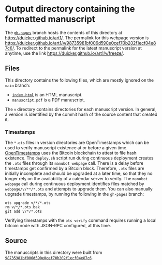 # Output directory containing the formatted manuscript

The [`gh-pages`](https://github.com/duicker/art1/tree/gh-pages) branch hosts the contents of this directory at <https://duicker.github.io/art1/>.
The permalink for this webpage version is <https://duicker.github.io/art1/v/98735981bf006d590e0cef70b202f1ecf04e87c6/>.
To redirect to the permalink for the latest manuscript version at anytime, use the link <https://duicker.github.io/art1/v/freeze/>.

## Files

This directory contains the following files, which are mostly ignored on the `main` branch:

+ [`index.html`](index.html) is an HTML manuscript.
+ [`manuscript.pdf`](manuscript.pdf) is a PDF manuscript.

The `v` directory contains directories for each manuscript version.
In general, a version is identified by the commit hash of the source content that created it.

### Timestamps

The `*.ots` files in version directories are OpenTimestamps which can be used to verify manuscript existence at or before a given time.
[OpenTimestamps](https://opentimestamps.org/) uses the Bitcoin blockchain to attest to file hash existence.
The `deploy.sh` script run during continuous deployment creates the `.ots` files through its `manubot webpage` call.
There is a delay before timestamps get confirmed by a Bitcoin block.
Therefore, `.ots` files are initially incomplete and should be upgraded at a later time, so that they no longer rely on the availability of a calendar server to verify.
The `manubot webpage` call during continuous deployment identifies files matched by `webpage/v/**/*.ots` and attempts to upgrade them.
You can also manually upgrade timestamps, by running the following in the `gh-pages` branch:

```shell
ots upgrade v/*/*.ots
rm v/*/*.ots.bak
git add v/*/*.ots
```

Verifying timestamps with the `ots verify` command requires running a local bitcoin node with JSON-RPC configured, at this time.

## Source

The manuscripts in this directory were built from
[`98735981bf006d590e0cef70b202f1ecf04e87c6`](https://github.com/duicker/art1/commit/98735981bf006d590e0cef70b202f1ecf04e87c6).
